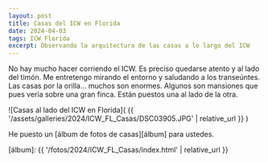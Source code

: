 ```yaml
---
layout: post
title: Casas del ICW en Florida
date: 2024-04-03
tags: ICW Florida
excerpt: Observando la arquitectura de las casas a lo largo del ICW
---
```


No hay mucho hacer corriendo el ICW. Es preciso quedarse atento y
al lado del timón. Me entretengo mirando el entorno y saludando a los
transeúntes. Las casas por la orilla... muchos son enormes. Algunos
son mansiones que pues vería sobre una gran finca. Están puestos una al
lado de la otra.

![Casas al lado del ICW en Florida](
  {{ '/assets/galleries/2024/ICW_FL_Casas/DSC03905.JPG' | relative_url }}
)

He puesto un [álbum de fotos de casas][álbum] para ustedes.

[álbum]: {{ '/fotos/2024/ICW_FL_Casas/index.html' | relative_url }}

